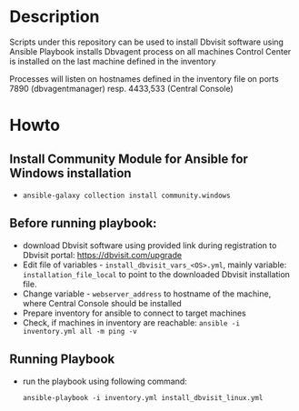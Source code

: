 # Description
Scripts under this repository can be used to install Dbvisit software using Ansible
Playbook installs Dbvagent process on all machines
Control Center is installed on the last machine defined in the inventory

Processes will listen on hostnames defined in the inventory file on ports 7890 (dbvagentmanager) resp. 4433,533 (Central Console)

# Howto
  ## Install Community Module for Ansible for Windows installation
  * ```ansible-galaxy collection install community.windows```
  ## Before running playbook:
  * download Dbvisit software using provided link during registration to Dbvisit portal: https://dbvisit.com/upgrade
  * Edit file of variables - `install_dbvisit_vars_<OS>.yml`, mainly variable: `installation_file_local` to point to the downloaded Dbvisit installation file.
  * Change variable - `webserver_address` to hostname of the machine, where Central Console should be installed
  * Prepare inventory for ansible to connect to target machines
  * Check, if machines in inventory are reachable: `ansible -i inventory.yml all -m ping -v`

## Running Playbook
  * run the playbook using following command:
    ```
    ansible-playbook -i inventory.yml install_dbvisit_linux.yml
    ```
    
